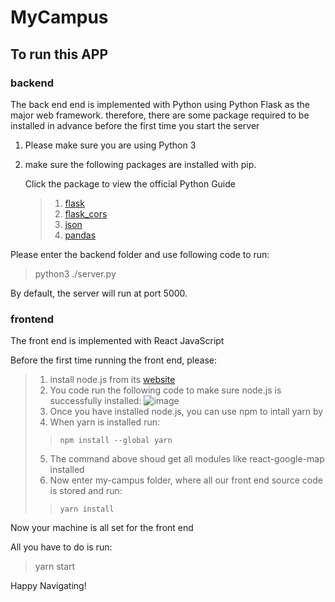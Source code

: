# MyCampus
## To run this APP
### backend
The back end end is implemented with Python using Python Flask as the major web framework.
therefore, there are some package required to be installed in advance before the first time you start the server

1. Please make sure you are using Python 3
  
2. make sure the following packages are installed with pip.
   
   Click the package to view the official Python Guide
   
   > 1) [flask](https://pypi.org/project/Flask/)
   > 2) [flask_cors](https://pypi.org/project/Flask-Cors/)
   > 3) [json](https://pypi.org/project/jsons/)
   > 4) [pandas](https://pandas.pydata.org/docs/getting_started/install.html)

Please enter the backend folder and use following code to run:

> python3 ./server.py

By default, the server will run at port 5000.
### frontend
The front end is implemented with React JavaScript

Before the first time running the front end, please:

>   1) install node.js from its [website](https://nodejs.org/en/)
>   2) You code run the following code to make sure node.js is successfully installed:
>      ![image](https://github.com/user-attachments/assets/72b2e3eb-3caa-4ded-afb5-e1310f502a67)
>   3) Once you have installed node.js, you can use npm to intall yarn by
>   4) When yarn is installed run:
>>     npm install --global yarn
>   5) The command above shoud get all modules like react-google-map installed
>   6) Now enter my-campus folder, where all our front end source code is stored and run:
>>     yarn install

Now your machine is all set for the front end

All you have to do is run:

> yarn start

Happy Navigating!
